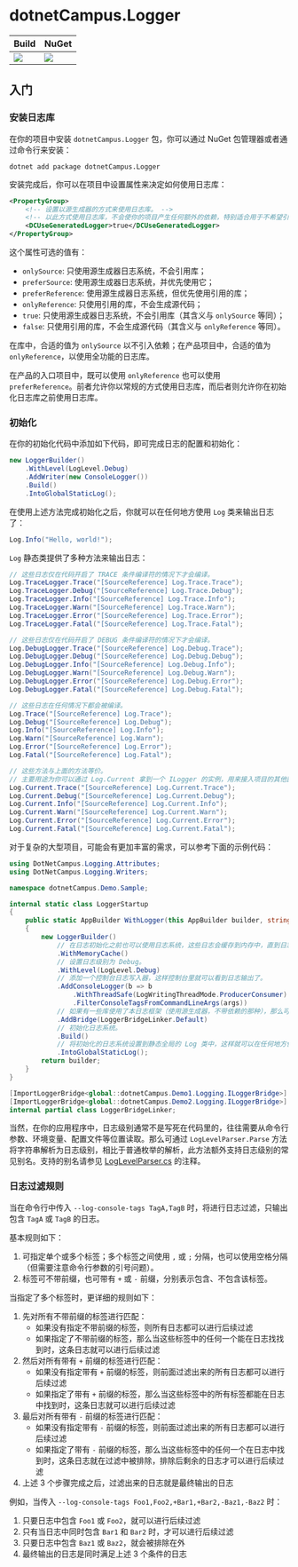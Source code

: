 # dotnetCampus.Logger

| Build | NuGet |
|--|--|
|![](https://github.com/dotnet-campus/dotnetCampus.Logger/workflows/.NET%20Core/badge.svg)|[![](https://img.shields.io/nuget/v/dotnetCampus.Logger.svg)](https://www.nuget.org/packages/dotnetCampus.Logger)|

## 入门

### 安装日志库

在你的项目中安装 `dotnetCampus.Logger` 包，你可以通过 NuGet 包管理器或者通过命令行来安装：

```shell
dotnet add package dotnetCampus.Logger
```

安装完成后，你可以在项目中设置属性来决定如何使用日志库：

```xml
<PropertyGroup>
    <!-- 设置以源生成器的方式来使用日志库。 -->
    <!-- 以此方式使用日志库，不会使你的项目产生任何额外的依赖，特别适合用于不希望引入额外依赖的库项目。 -->
    <DCUseGeneratedLogger>true</DCUseGeneratedLogger>
</PropertyGroup>
```

这个属性可选的值有：

- `onlySource`: 只使用源生成器日志系统，不会引用库；
- `preferSource`: 使用源生成器日志系统，并优先使用它；
- `preferReference`: 使用源生成器日志系统，但优先使用引用的库；
- `onlyReference`: 只使用引用的库，不会生成源代码；
- `true`: 只使用源生成器日志系统，不会引用库（其含义与 `onlySource` 等同）；
- `false`: 只使用引用的库，不会生成源代码（其含义与 `onlyReference` 等同）。

在库中，合适的值为 `onlySource` 以不引入依赖；在产品项目中，合适的值为 `onlyReference`，以使用全功能的日志库。

在产品的入口项目中，既可以使用 `onlyReference` 也可以使用 `preferReference`。前者允许你以常规的方式使用日志库，而后者则允许你在初始化日志库之前使用日志库。

### 初始化

在你的初始化代码中添加如下代码，即可完成日志的配置和初始化：

```csharp
new LoggerBuilder()
    .WithLevel(LogLevel.Debug)
    .AddWriter(new ConsoleLogger())
    .Build()
    .IntoGlobalStaticLog();
```

在使用上述方法完成初始化之后，你就可以在任何地方使用 `Log` 类来输出日志了：

```csharp
Log.Info("Hello, world!");
```

`Log` 静态类提供了多种方法来输出日志：

```csharp
// 这些日志仅在代码开启了 TRACE 条件编译符的情况下才会编译。
Log.TraceLogger.Trace("[SourceReference] Log.Trace.Trace");
Log.TraceLogger.Debug("[SourceReference] Log.Trace.Debug");
Log.TraceLogger.Info("[SourceReference] Log.Trace.Info");
Log.TraceLogger.Warn("[SourceReference] Log.Trace.Warn");
Log.TraceLogger.Error("[SourceReference] Log.Trace.Error");
Log.TraceLogger.Fatal("[SourceReference] Log.Trace.Fatal");

// 这些日志仅在代码开启了 DEBUG 条件编译符的情况下才会编译。
Log.DebugLogger.Trace("[SourceReference] Log.Debug.Trace");
Log.DebugLogger.Debug("[SourceReference] Log.Debug.Debug");
Log.DebugLogger.Info("[SourceReference] Log.Debug.Info");
Log.DebugLogger.Warn("[SourceReference] Log.Debug.Warn");
Log.DebugLogger.Error("[SourceReference] Log.Debug.Error");
Log.DebugLogger.Fatal("[SourceReference] Log.Debug.Fatal");

// 这些日志在任何情况下都会被编译。
Log.Trace("[SourceReference] Log.Trace");
Log.Debug("[SourceReference] Log.Debug");
Log.Info("[SourceReference] Log.Info");
Log.Warn("[SourceReference] Log.Warn");
Log.Error("[SourceReference] Log.Error");
Log.Fatal("[SourceReference] Log.Fatal");

// 这些方法与上面的方法等价。
// 主要用途为你可以通过 Log.Current 拿到一个 ILogger 的实例，用来接入项目的其他部分。
Log.Current.Trace("[SourceReference] Log.Current.Trace");
Log.Current.Debug("[SourceReference] Log.Current.Debug");
Log.Current.Info("[SourceReference] Log.Current.Info");
Log.Current.Warn("[SourceReference] Log.Current.Warn");
Log.Current.Error("[SourceReference] Log.Current.Error");
Log.Current.Fatal("[SourceReference] Log.Current.Fatal");
```

对于复杂的大型项目，可能会有更加丰富的需求，可以参考下面的示例代码：

```csharp
using DotNetCampus.Logging.Attributes;
using DotNetCampus.Logging.Writers;

namespace dotnetCampus.Demo.Sample;

internal static class LoggerStartup
{
    public static AppBuilder WithLogger(this AppBuilder builder, string[] args)
    {
        new LoggerBuilder()
            // 在日志初始化之前也可以使用日志系统，这些日志会缓存到内存中，直到日志系统初始化完成后再使用。
            .WithMemoryCache()
            // 设置日志级别为 Debug。
            .WithLevel(LogLevel.Debug)
            // 添加一个控制台日志写入器，这样控制台里就可以看到日志输出了。
            .AddConsoleLogger(b => b
                .WithThreadSafe(LogWritingThreadMode.ProducerConsumer)
                .FilterConsoleTagsFromCommandLineArgs(args))
            // 如果有一些库使用了本日志框架（使用源生成器，不带依赖的那种），那么可以通过这个方法将它们的日志桥接到本日志框架中。
            .AddBridge(LoggerBridgeLinker.Default)
            // 初始化日志系统。
            .Build()
            // 将初始化的日志系统设置到静态全局的 Log 类中，这样就可以在任何地方使用 Log 类来输出日志了。
            .IntoGlobalStaticLog();
        return builder;
    }
}

[ImportLoggerBridge<global::dotnetCampus.Demo1.Logging.ILoggerBridge>]
[ImportLoggerBridge<global::dotnetCampus.Demo2.Logging.ILoggerBridge>]
internal partial class LoggerBridgeLinker;
```

当然，在你的应用程序中，日志级别通常不是写死在代码里的，往往需要从命令行参数、环境变量、配置文件等位置读取。那么可通过 `LogLevelParser.Parse` 方法将字符串解析为日志级别，相比于普通枚举的解析，此方法额外支持日志级别的常见别名。支持的别名请参见 [LogLevelParser.cs](https://github.com/dotnet-campus/dotnetCampus.Logger/blob/main/src/dotnetCampus.Logger/LogLevelParser.cs) 的注释。

### 日志过滤规则

当在命令行中传入 `--log-console-tags TagA,TagB` 时，将进行日志过滤，只输出包含 `TagA` 或 `TagB` 的日志。

基本规则如下：

1. 可指定单个或多个标签；多个标签之间使用 `,` 或 `;` 分隔，也可以使用空格分隔（但需要注意命令行参数的引号问题）。
1. 标签可不带前缀，也可带有 `+` 或 `-` 前缀，分别表示包含、不包含该标签。

当指定了多个标签时，更详细的规则如下：

1. 先对所有不带前缀的标签进行匹配：
    - 如果没有指定不带前缀的标签，则所有日志都可以进行后续过滤
    - 如果指定了不带前缀的标签，那么当这些标签中的任何一个能在日志找找到时，这条日志就可以进行后续过滤
2. 然后对所有带有 `+` 前缀的标签进行匹配：
    - 如果没有指定带有 `+` 前缀的标签，则前面过滤出来的所有日志都可以进行后续过滤
    - 如果指定了带有 `+` 前缀的标签，那么当这些标签中的所有标签都能在日志中找到时，这条日志就可以进行后续过滤
3. 最后对所有带有 `-` 前缀的标签进行匹配：
    - 如果没有指定带有 `-` 前缀的标签，则前面过滤出来的所有日志都可以进行后续过滤
    - 如果指定了带有 `-` 前缀的标签，那么当这些标签中的任何一个在日志中找到时，这条日志就在过滤中被排除，排除后剩余的日志才可以进行后续过滤
4. 上述 3 个步骤完成之后，过滤出来的日志就是最终输出的日志

例如，当传入 `--log-console-tags Foo1,Foo2,+Bar1,+Bar2,-Baz1,-Baz2` 时：

1. 只要日志中包含 `Foo1` 或 `Foo2`，就可以进行后续过滤
1. 只有当日志中同时包含 `Bar1` 和 `Bar2` 时，才可以进行后续过滤
1. 只要日志中包含 `Baz1` 或 `Baz2`，就会被排除在外
1. 最终输出的日志是同时满足上述 3 个条件的日志
